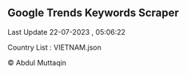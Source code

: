 

## Google Trends Keywords Scraper 
 
Last Update 22-07-2023 , 05:06:22

Country List :
VIETNAM.json



© Abdul Muttaqin 
